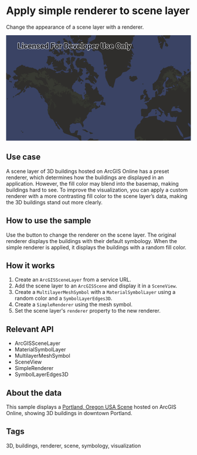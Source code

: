 # Apply simple renderer to scene layer

Change the appearance of a scene layer with a renderer.

![Screenshot of apply simple renderer to scene layer sample](apply-simple-renderer-to-scene-layer.png)

## Use case

A scene layer of 3D buildings hosted on ArcGIS Online has a preset renderer, which determines how the buildings are displayed in an application. However, the fill color may blend into the basemap, making buildings hard to see. To improve the visualization, you can apply a custom renderer with a more contrasting fill color to the scene layer’s data, making the 3D buildings stand out more clearly.

## How to use the sample

Use the button to change the renderer on the scene layer. The original renderer displays the buildings with their default symbology. When the simple renderer is applied, it displays the buildings with a random fill color.

## How it works

1. Create an `ArcGISSceneLayer` from a service URL.
2. Add the scene layer to an `ArcGISScene` and display it in a `SceneView`.
3. Create a `MultilayerMeshSymbol` with a `MaterialSymbolLayer` using a random color and a `SymbolLayerEdges3D`.
4. Create a `SimpleRenderer` using the mesh symbol.
5. Set the scene layer's `renderer` property to the new renderer.

## Relevant API

* ArcGISSceneLayer
* MaterialSymbolLayer
* MultilayerMeshSymbol
* SceneView
* SimpleRenderer
* SymbolLayerEdges3D

## About the data

This sample displays a [Portland, Oregon USA Scene](https://www.arcgis.com/home/item.html?id=2b721b9e7bef45e2b7ff78a398a33acc) hosted on ArcGIS Online, showing 3D buildings in downtown Portland.

## Tags

3D, buildings, renderer, scene, symbology, visualization